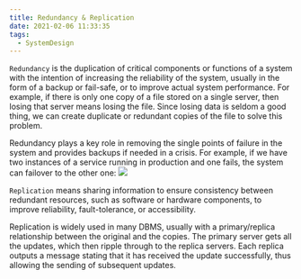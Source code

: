 ```yaml
---
title: Redundancy & Replication
date: 2021-02-06 11:33:35
tags:
  - SystemDesign
---
```

`Redundancy` is the duplication of critical components or functions of a system with the intention of increasing the reliability of the system, usually in the form of a backup or fail-safe, or to improve actual system performance. For example, if there is only one copy of a file stored on a single server, then losing that server means losing the file. Since losing data is seldom a good thing, we can create duplicate or redundant copies of the file to solve this problem.

Redundancy plays a key role in removing the single points of failure in the system and provides backups if needed in a crisis. For example, if we have two instances of a service running in production and one fails, the system can failover to the other one:
![](https://raw.githubusercontent.com/necusjz/p/master/SystemDesign/educative/06.png)
<!--more-->

`Replication` means sharing information to ensure consistency between redundant resources, such as software or hardware components, to improve reliability, fault-tolerance, or accessibility.

Replication is widely used in many DBMS, usually with a primary/replica relationship between the original and the copies. The primary server gets all the updates, which then ripple through to the replica servers. Each replica outputs a message stating that it has received the update successfully, thus allowing the sending of subsequent updates.
